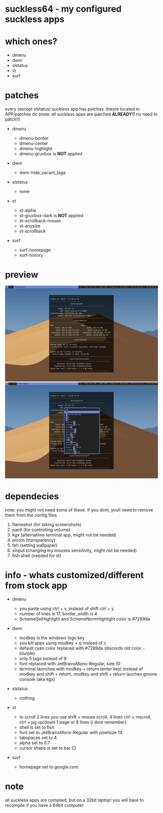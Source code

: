 # suckless64 - my configured suckless apps

# which ones?
- dmenu
- dwm
- slstatus
- st
- surf

# patches
every (except slstatus) suckless app has patches. theyre located in APP/patches dir (note: all suckless apps are patched **ALREADY!!** no need to patch!!)

- dmenu
  - dmenu-border
  - dmenu-center
  - dmenu-highlight
  - dmenu-gruvbox is __**NOT**__ applied
  
- dwm
  - dwm-hide_vacant_tags
  
- slstatus
  - none
  
- st
  - st-alpha
  - st-gruvbox-dark is __**NOT**__ applied
  - st-scrollback-mouse
  - st-anysize
  - st-scrollback
  
- surf
  - surf-homepage
  - surf-history
  
# preview
![dwm desktop, with st, and slstatus visible](pre/dwm_st_slstatus_preview.png)
![dmenu preview](pre/dmenu_preview.png)

# dependecies
note: you might not need some of these. if you dont, youll need to remove them from the config files

1. flameshot (for taking screenshots)
2. pactl (for controlling volume)
3. kgx (alternatime terminal app, might not be needed)
4. picom (transparency)
5. feh (setting wallpaper)
6. xinput (changing my mouses sensitivity, might not be needed)
7. fish shell (needed for st)

# info - whats customized/different from stock app
- dmenu
  - you paste using ctrl + v, instead of shift ctrl + y
  - number of lines is 17, border_width is 4
  - SchemeSelHighlight and SchemeNormHighlight color is #7289da

- dwm
  - modkey is the windows logo key
  - you kill apps using modkey + q instead of c
  - default cyan color replaced with #7289da (discords old color - blurple)
  - only 5 tags instead of 9
  - font replaced with JetBrainsMono-Regular, size 10
  - terminal launches with modkey + return (enter key) instead of modkey and shift + return, modkey and shift + return lauches gnome console (aka kgx)
  
- slstatus
  - nothing
  
- st
  - to scroll 2 lines you use shift + mouse scroll, 4 lines ctrl + mscroll, ctrl + pg up/down 1 page or 8 lines (i dont remember)
  - shell is set to fish
  - font set to JetBrainsMono-Regular with pixelsize 14
  - tabspaces set to 4
  - alpha set to 0.7
  - cursor shape is set to bar (|)
  
- surf
  - homepage set to google.com
  
# note
all suckless apps are compiled, but on a 32bit laptop! you will have to recompile if you have a 64bit computer
